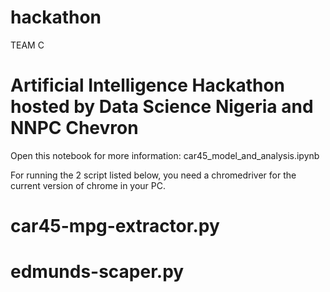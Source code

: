 # hackathon
TEAM C

<h1>Artificial Intelligence Hackathon hosted by Data Science Nigeria and NNPC Chevron</h1>

Open this notebook for more information: car45_model_and_analysis.ipynb

For running the 2 script listed below, you need a chromedriver for the current version of
chrome in your PC.

# car45-mpg-extractor.py
# edmunds-scaper.py
